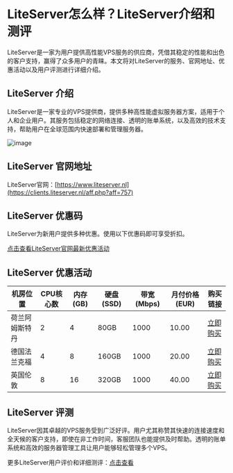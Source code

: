 # LiteServer怎么样？LiteServer介绍和测评

LiteServer是一家为用户提供高性能VPS服务的供应商，凭借其稳定的性能和出色的客户支持，赢得了众多用户的青睐。本文将对LiteServer的服务、官网地址、优惠活动以及用户评测进行详细介绍。

## LiteServer 介绍

LiteServer是一家专业的VPS提供商，提供多种高性能虚拟服务器方案，适用于个人和企业用户。其服务包括稳定的网络连接、透明的账单系统，以及高效的技术支持，帮助用户在全球范围内快速部署和管理服务器。

![image](https://github.com/user-attachments/assets/ce6b8fbb-2119-4fe1-81bf-aa52a55ae718)

## LiteServer 官网地址

LiteServer官网：[https://www.liteserver.nl](https://clients.liteserver.nl/aff.php?aff=757)

## LiteServer 优惠码

LiteServer为新用户提供多种优惠。使用以下优惠码即可享受折扣。

[点击查看LiteServer官网最新优惠活动](https://clients.liteserver.nl/aff.php?aff=757)

## LiteServer 优惠活动

| 机房位置       | CPU核心数 | 内存 (GB) | 硬盘 (SSD) | 带宽 (Mbps) | 月付价格 (EUR) | 购买链接                               |
| -------------- | --------- | --------- | ---------- | ----------- | -------------- | -------------------------------------- |
| 荷兰阿姆斯特丹 | 2         | 4         | 80GB       | 1000        | 10.00          | [立即购买](https://clients.liteserver.nl/aff.php?aff=757) |
| 德国法兰克福   | 4         | 8         | 160GB      | 1000        | 20.00          | [立即购买](https://clients.liteserver.nl/aff.php?aff=757) |
| 英国伦敦       | 8         | 16        | 320GB      | 1000        | 40.00          | [立即购买](https://clients.liteserver.nl/aff.php?aff=757) |

## LiteServer 评测

LiteServer因其卓越的VPS服务受到广泛好评。用户尤其称赞其快速的连接速度和全天候的客户支持，即使在非工作时间，客服团队也能提供及时帮助。透明的账单系统和高效的服务器管理工具让用户能够轻松管理多个VPS。

更多LiteServer用户评价和详细测评：[点击查看](https://clients.liteserver.nl/aff.php?aff=757)
